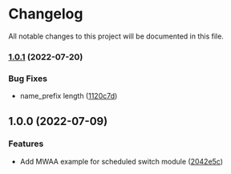 # Changelog

All notable changes to this project will be documented in this file.

### [1.0.1](https://github.com/aws-samples/aws-terraform-scheduled-switch/compare/v1.0.0...v1.0.1) (2022-07-20)


### Bug Fixes

* name_prefix length ([1120c7d](https://github.com/aws-samples/aws-terraform-scheduled-switch/commit/1120c7ddf24e686b00d361e99a7532ea24519ad9))

## 1.0.0 (2022-07-09)


### Features

* Add MWAA example for scheduled switch module ([2042e5c](https://github.com/aws-samples/aws-terraform-scheduled-switch/commit/2042e5c16977a6aa3f70a5817dcbdb3054d09149))
